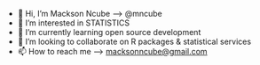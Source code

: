 - 👋 Hi, I’m Mackson Ncube --> @mncube
- 👀 I’m interested in STATISTICS
- 🌱 I’m currently learning open source development
- 💞️ I’m looking to collaborate on R packages & statistical services
- 📫 How to reach me --> macksonncube@gmail.com

<!---
mncube/mncube is a ✨ special ✨ repository because its `README.md` (this file) appears on your GitHub profile.
You can click the Preview link to take a look at your changes.
--->
